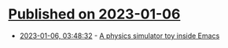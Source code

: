 # [Published on 2023-01-06](index.md)

* [2023-01-06, 03:48:32](https://lobste.rs/s/l1gkd3/physics_simulator_toy_inside_emacs) - [A physics simulator toy inside Emacs](https://hg.sr.ht/~zck/sand.el)
